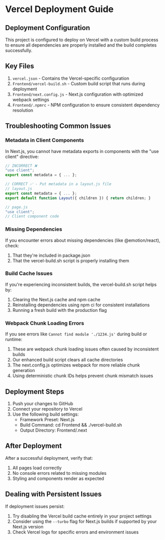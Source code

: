 # Vercel Deployment Guide

## Deployment Configuration

This project is configured to deploy on Vercel with a custom build process to ensure all dependencies are properly installed and the build completes successfully.

## Key Files

1. `vercel.json` - Contains the Vercel-specific configuration
2. `Frontend/vercel-build.sh` - Custom build script that runs during deployment
3. `Frontend/next.config.js` - Next.js configuration with optimized webpack settings
4. `Frontend/.npmrc` - NPM configuration to ensure consistent dependency resolution

## Troubleshooting Common Issues

### Metadata in Client Components

In Next.js, you cannot have metadata exports in components with the "use client" directive:

```js
// INCORRECT ❌
"use client";
export const metadata = { ... };

// CORRECT ✅ - Put metadata in a layout.js file
// layout.js
export const metadata = { ... };
export default function Layout({ children }) { return children; }

// page.js
"use client";
// Client component code
```

### Missing Dependencies

If you encounter errors about missing dependencies (like @emotion/react), check:

1. That they're included in package.json
2. That the vercel-build.sh script is properly installing them

### Build Cache Issues

If you're experiencing inconsistent builds, the vercel-build.sh script helps by:

1. Clearing the Next.js cache and npm cache
2. Reinstalling dependencies using npm ci for consistent installations
3. Running a fresh build with the production flag

### Webpack Chunk Loading Errors

If you see errors like `Cannot find module './1234.js'` during build or runtime:

1. These are webpack chunk loading issues often caused by inconsistent builds
2. Our enhanced build script clears all cache directories
3. The next.config.js optimizes webpack for more reliable chunk generation
4. Using deterministic chunk IDs helps prevent chunk mismatch issues

## Deployment Steps

1. Push your changes to GitHub
2. Connect your repository to Vercel
3. Use the following build settings:
   - Framework Preset: Next.js
   - Build Command: cd Frontend && ./vercel-build.sh
   - Output Directory: Frontend/.next

## After Deployment

After a successful deployment, verify that:

1. All pages load correctly
2. No console errors related to missing modules
3. Styling and components render as expected

## Dealing with Persistent Issues

If deployment issues persist:

1. Try disabling the Vercel build cache entirely in your project settings
2. Consider using the `--turbo` flag for Next.js builds if supported by your Next.js version
3. Check Vercel logs for specific errors and environment issues 